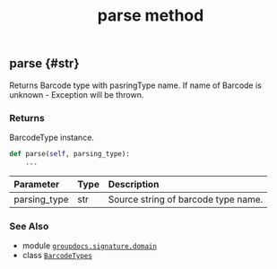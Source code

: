 ﻿---
title: parse method
second_title: GroupDocs.Signature for Python via .NET API References
description: 
type: docs
url: /python-net/groupdocs.signature.domain/barcodetypes/parse/
is_root: false
weight: 20
---

## parse {#str}

Returns Barcode type with pasringType name. If name of Barcode is unknown - Exception will be thrown.


### Returns 


BarcodeType instance.


```python
def parse(self, parsing_type):
    ...
```


| Parameter | Type | Description |
| :- | :- | :- |
| parsing_type | str | Source string of barcode type name. |



### See Also
* module [`groupdocs.signature.domain`](../../)
* class [`BarcodeTypes`](/signature/python-net/groupdocs.signature.domain/barcodetypes)
